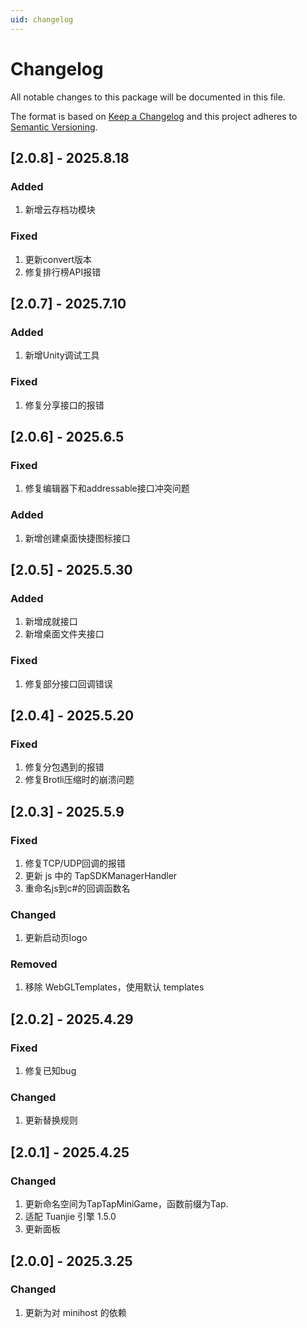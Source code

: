 ```yaml
---
uid: changelog
---
```

# Changelog
All notable changes to this package will be documented in this file.

The format is based on [Keep a Changelog](http://keepachangelog.com/en/1.0.0/)
and this project adheres to [Semantic Versioning](http://semver.org/spec/v2.0.0.html).

## [2.0.8] - 2025.8.18

### Added
1. 新增云存档功模块

### Fixed
1. 更新convert版本
2. 修复排行榜API报错


## [2.0.7] - 2025.7.10

### Added
1. 新增Unity调试工具

### Fixed
1. 修复分享接口的报错

## [2.0.6] - 2025.6.5

### Fixed
1. 修复编辑器下和addressable接口冲突问题

### Added
1. 新增创建桌面快捷图标接口

## [2.0.5] - 2025.5.30

### Added
1. 新增成就接口
2. 新增桌面文件夹接口

### Fixed
1. 修复部分接口回调错误

## [2.0.4] - 2025.5.20

### Fixed
1. 修复分包遇到的报错
2. 修复Brotli压缩时的崩溃问题

## [2.0.3] - 2025.5.9

### Fixed
1. 修复TCP/UDP回调的报错
2. 更新 js 中的 TapSDKManagerHandler
3. 重命名js到c#的回调函数名

### Changed
1. 更新启动页logo

### Removed
1. 移除 WebGLTemplates，使用默认 templates

## [2.0.2] - 2025.4.29

### Fixed
1. 修复已知bug

### Changed
1. 更新替换规则

## [2.0.1] - 2025.4.25

### Changed
1. 更新命名空间为TapTapMiniGame，函数前缀为Tap.
2. 适配 Tuanjie 引擎 1.5.0
3. 更新面板

## [2.0.0] - 2025.3.25

### Changed
1. 更新为对 minihost 的依赖
